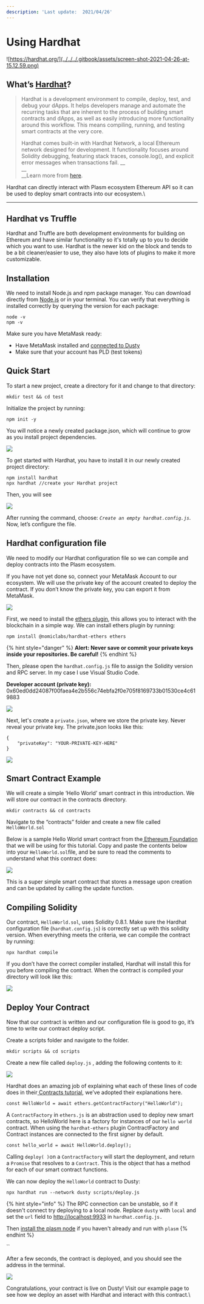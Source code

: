 ```yaml
---
description: 'Last update:  2021/04/26'
---
```


# Using Hardhat

![https://hardhat.org/](../../../.gitbook/assets/screen-shot-2021-04-26-at-15.12.59.png)

## **What’s** [**Hardhat**](https://hardhat.org/)**?**

> Hardhat is a development environment to compile, deploy, test, and debug your dApps. It helps developers manage and automate the recurring tasks that are inherent to the process of building smart contracts and dApps, as well as easily introducing more functionality around this workflow. This means compiling, running, and testing smart contracts at the very core.
>
> Hardhat comes built-in with Hardhat Network, a local Ethereum network designed for development. It functionality focuses around Solidity debugging, featuring stack traces, console.log(), and explicit error messages when transactions fail. __ \
> __\
> __Learn more from [here](https://hardhat.org/).

Hardhat can directly interact with Plasm ecosystem Ethereum API so it can be used to deploy smart contracts into our ecosystem.\
****

## **Hardhat vs Truffle**

Hardhat and Truffle are both development environments for building on Ethereum and have similar functionality so it's totally up to you to decide which you want to use. Hardhat is the newer kid on the block and tends to be a bit cleaner/easier to use, they also have lots of plugins to make it more customizable.&#x20;

## **Installation**

We need to install Node.js and npm package manager. You can download directly from [Node.js](https://nodejs.org/en/download/) or in your terminal. You can verify that everything is installed correctly by querying the version for each package:

```
node -v
npm -v
```

Make sure you have MetaMask ready:

* Have MetaMask installed and [connected to Dusty](https://docs.plasmnet.io/build/smart-contracts/ethereum-virtual-machine/ethereum-contract-on-dusty-network)
* Make sure that your account has PLD (test tokens)

## **Quick Start**

To start a new project, create a directory for it and change to that directory:

```
mkdir test && cd test
```

Initialize the project by running:

```
npm init -y
```

You will notice a newly created package.json, which will continue to grow as you install project dependencies.

![](../../../.gitbook/assets/screen-shot-2021-04-26-at-15.31.51.png)

To get started with Hardhat, you have to install it in our newly created project directory:

```
npm install hardhat
npx hardhat //create your Hardhat project
```

Then, you will see

![](../../../.gitbook/assets/screen-shot-2021-04-26-at-15.39.19.png)

After running the command, choose: _`Create an empty hardhat.config.js`_. Now, let’s configure the file.

## **Hardhat configuration file**

We need to modify our Hardhat configuration file so we can compile and deploy contracts into the Plasm ecosystem.

If you have not yet done so, connect your MetaMask Account to our ecosystem. We will use the private key of the account created to deploy the contract. If you don’t know the private key, you can export it from MetaMask.

![](../../../.gitbook/assets/screen-shot-2021-04-26-at-15.42.46.png)

First, we need to install the [ethers plugin](https://hardhat.org/plugins/nomiclabs-hardhat-ethers.html), this allows you to interact with the blockchain in a simple way. We can install ethers plugin by running:

```
npm install @nomiclabs/hardhat-ethers ethers
```

{% hint style="danger" %}
**Alert: Never save or commit your private keys inside your repositories. Be careful!**
{% endhint %}

&#x20;Then, please open the `hardhat.config.js` file to assign the Solidity version and RPC server. In my case I use Visual Studio Code.

**Developer account (private key):** 0x60ed0dd24087f00faea4e2b556c74ebfa2f0e705f8169733b01530ce4c619883

![](<../../../.gitbook/assets/screen-shot-2021-04-26-at-15.54.50 (1).png>)

Next, let's create a `private.json`, where we store the private key. Never reveal your private key. The private.json looks like this:

```
{
    "privateKey": "YOUR-PRIVATE-KEY-HERE"
}
```

![](../../../.gitbook/assets/screen-shot-2021-04-26-at-15.56.08.png)

## **Smart Contract Example**

We will create a simple ‘Hello World’ smart contract in this introduction. We will store our contract in the contracts directory.&#x20;

```
mkdir contracts && cd contracts
```

Navigate to the “contracts” folder and create a new file called `HelloWorld.sol`

Below is a sample Hello World smart contract from the[ Ethereum Foundation](https://ethereum.org/en/) that we will be using for this tutorial. Copy and paste the contents below into your `HelloWorld.sol`file, and be sure to read the comments to understand what this contract does:

![](../../../.gitbook/assets/screen-shot-2021-04-26-at-15.59.55.png)

This is a super simple smart contract that stores a message upon creation and can be updated by calling the update function.

## **Compiling Solidity**

Our contract, `HelloWorld.sol`, uses Solidity 0.8.1. Make sure the Hardhat configuration file (`hardhat.config.js`) is correctly set up with this solidity version. When everything meets the criteria, we can compile the contract by running:

```
npx hardhat compile
```

If you don’t have the correct compiler installed, Hardhat will install this for you before compiling the contract. When the contract is compiled your directory will look like this:

![](https://lh3.googleusercontent.com/YQHrHoDZIbbTCx4ow-X0zKP7Qaj3AwuI8qLoEaOTgSEeZKYYTM\_p5Y8A16QMagrmu0mUCiGuav1fDjbw6RU9kKjTIIkPZnpuEjmHLKM6didaAGH33AaDY80TU\_-l9MN2bkIXbzEj)

## **Deploy Your Contract**

Now that our contract is written and our configuration file is good to go, it’s time to write our contract deploy script.

Create a scripts folder and navigate to the folder.

```
mkdir scripts && cd scripts
```

Create a new file called `deploy.js` , adding the following contents to it:

![](../../../.gitbook/assets/screen-shot-2021-04-26-at-16.04.32.png)

Hardhat does an amazing job of explaining what each of these lines of code does in their[ Contracts tutorial](https://hardhat.org/tutorial/testing-contracts.html#writing-tests), we’ve adopted their explanations here.

```
const HelloWorld = await ethers.getContractFactory("HelloWorld");
```

A `ContractFactory` in `ethers.js` is an abstraction used to deploy new smart contracts, so HelloWorld here is a factory for instances of our `hello world` contract. When using the `hardhat-ethers` plugin ContractFactory and Contract instances are connected to the first signer by default.

```
const hello_world = await HelloWorld.deploy();
```

Calling `deploy( )`on a `ContractFactory` will start the deployment, and return a `Promise` that resolves to a `Contract`. This is the object that has a method for each of our smart contract functions.

We can now deploy the `HelloWorld` contract to Dusty:

```
npx hardhat run --network dusty scripts/deploy.js
```

{% hint style="info" %}
The RPC connection can be unstable, so if it doesn't connect try deploying to a local node. Replace `dusty` with `local` and  set the `url` field to [http://localhost:9933](http://localhost:9933) in `hardhat.config.js.`

Then [install the plasm node](https://github.com/PlasmNetwork/Plasm#building-from-source) if you haven't already and run with `plasm`
{% endhint %}

``

After a few seconds, the contract is deployed, and you should see the address in the terminal.

![](../../../.gitbook/assets/screen-shot-2021-04-26-at-16.09.26.png)

Congratulations, your contract is live on Dusty! Visit our example page to see how we deploy an asset with Hardhat and interact with this contract.\
